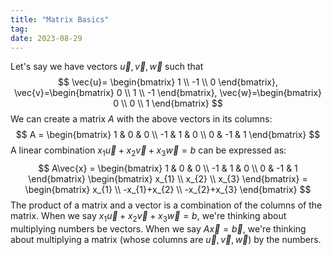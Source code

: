 ```yaml
---
title: "Matrix Basics"
tag:
date: 2023-08-29
---
```


Let's say we have vectors $\vec{u}, \vec{v}, \vec{w}$ such that
$$
\vec{u}= \begin{bmatrix}
1 \\
-1 \\
0
\end{bmatrix}, 
\vec{v}=\begin{bmatrix}
0 \\
1 \\
-1
\end{bmatrix},
\vec{w}=\begin{bmatrix}
0 \\
0 \\
1
\end{bmatrix}
$$
We can create a matrix $A$ with the above vectors in its columns:
$$
A = \begin{bmatrix}
1 & 0 & 0 \\
-1 & 1 & 0 \\
0 & -1 & 1
\end{bmatrix}
$$
A linear combination $x_{1}\vec{u}+x_{2}\vec{v}+x_{3}\vec{w} = b$ can be expressed as:
$$
A\vec{x} = \begin{bmatrix}
1 & 0 & 0 \\
-1 & 1 & 0 \\
0 & -1 & 1
\end{bmatrix}
\begin{bmatrix}
x_{1} \\
x_{2} \\
x_{3}
\end{bmatrix}
= \begin{bmatrix}
x_{1} \\
-x_{1}+x_{2} \\
-x_{2}+x_{3}
\end{bmatrix}
$$
The product of a matrix and a vector is a combination of the columns of the matrix. When we say $x_{1}\vec{u}+x_{2}\vec{v}+x_{3}\vec{w}=b$, we're thinking about multiplying numbers be vectors. When we say $A\vec{x}=\vec{b}$, we're thinking about multiplying a matrix (whose columns are $\vec{u}, \vec{v}, \vec{w}$) by the numbers.